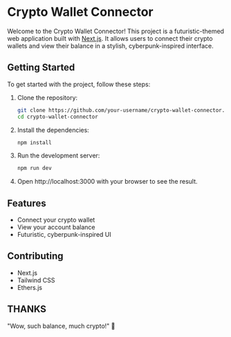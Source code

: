 # Crypto Wallet Connector

Welcome to the Crypto Wallet Connector! This project is a futuristic-themed web application built with [Next.js](https://nextjs.org/). It allows users to connect their crypto wallets and view their balance in a stylish, cyberpunk-inspired interface.

## Getting Started

To get started with the project, follow these steps:

1. Clone the repository:

   ```sh
   git clone https://github.com/your-username/crypto-wallet-connector.git
   cd crypto-wallet-connector
   ```

2. Install the dependencies:

   ```sh
   npm install
   ```

3. Run the development server:

   ```sh
   npm run dev
   ```

4. Open http://localhost:3000 with your browser to see the result.

## Features

- Connect your crypto wallet
- View your account balance
- Futuristic, cyberpunk-inspired UI

## Contributing

- Next.js
- Tailwind CSS
- Ethers.js

## THANKS

"Wow, such balance, much crypto!" 🚀
